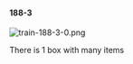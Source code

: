 #### 188-3
![train-188-3-0.png](https://github.com/lil-lab/nlvr/raw/master/nlvr/train/images/5/train-188-3-0.png "train-188-3-0.png")

There is 1 box with many items